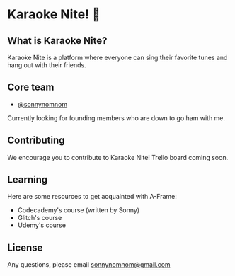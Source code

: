 # Karaoke Nite! 🔮

## What is Karaoke Nite?

Karaoke Nite is a platform where everyone can sing their favorite tunes and hang out with their friends.

## Core team

- [@sonnynomnom](https://www.twitter.com/sonnynomnom)

Currently looking for founding members who are down to go ham with me.

## Contributing

We encourage you to contribute to Karaoke Nite! Trello board coming soon.

## Learning

Here are some resources to get acquainted with A-Frame:

- Codecademy's course (written by Sonny)
- Glitch's course
- Udemy's course

## License

Any questions, please email sonnynomnom@gmail.com
